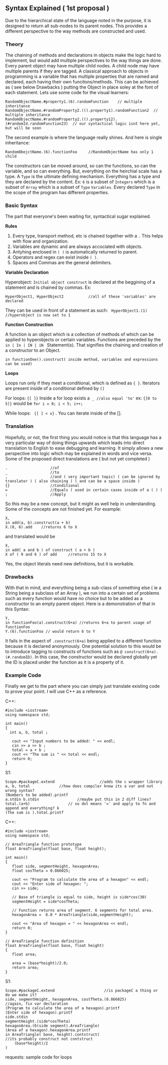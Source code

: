 ## Syntax Explained ( 1st proposal ) 
Due to the hierarchical state of the language noted in the purpose, it is designed to return all sub-nodes to its parent nodes. This provides a different perspective to the way methods are constructed and used. 

### Theory

The chaining of methods and declarations in objects make the logic hard to implement, but would add multiple perspectives to the way things are done. Every parent object may have multiple child nodes. A child node may have multiple parents if they are tagged. A classical approach to objects in programming is a variable that has multiple properties that are named and declared, each having their own funcitons/methods. This can be achieved as ( see below Drawbacks ) putting the Object in place soley at the font of each statement. Lets use some code for the visual learners:
```
RandomObjectName.#property1.(6).randomFunction    // multiple inheritance
RandomObjectName.#randomProperty2.(().property1).randomFunction2  // multiple inheritance
RandomObjectName.#randomProperty2.(().property12).(#randomId.randomFunction23)  // our syntactical logic isnt here yet, but will be soon
```
The second example is where the language really shines. 
And here is single inheritance:
```
RandomObejctName.(6).functionFoo     //RandomObjectName has only 1 child
```

The constructors can be moved around, so can the functions, so can the variable, and so can everything. But, everything on the heirchial scale has a type. A ```Type``` is the ultimate defining mechanism.  Everything has a type and they are declared by the content. Ex: ``` 6 ``` is a subset of ```Integers``` which is a subset of ```Array``` which is a subset of ```Type``` ```Variables```. Every declared ```Type``` in the scope of the program has different properties.  

### Basic Syntax

The part that everyone's been waiting for, syntactical sugar explained. 

**Rules**

1. Every type, transport method, etc is chained together with a ```.``` This helps with flow and organization. 
2. Variables are dynamic and are always accociated with objects. 
3. Antyhing enclosed in ```( )``` is automatically returned to parent. 
4. Operators and regex can exist inside ```( )```. 
5. Spaces and Commas are the general delimiters.

**Variable Declaration**

Hyperobject:    ```Initial object construct``` is declared at the beggining of a statement and is chained by commas. Ex:
```
HyperObject1, HyperObject2           //all of these 'variables' are declared
```
They can be used in front of a statement as such: ``` HyperObject1.(1) //hyperobject is now set to 1```

**Function Construction**

A function is an object which is a collection of methods of which can be applied to hyperobjects or certain variables. Functions are preceded by the ```in | In | IN | iN ``` Statement(s). That signifies the chaining and creation of a constructor to an Object. 
```
in functionOne().construct( inside method, variables and expressions can be used) 
```

**Loops**

Loops run only if they meet a conditional, which is defined as ```{ }```. Iterators are present inside of a conditional defined by ```[]```

For loops: ``` {[ ]} ``` Inside a for loop exists a``` _ //also equal 'to'``` ex: ```{[0 to 5]}``` would be ```for i = 0; i < 5; i++; ```

While loops: ``` {[ ] < x}``` . You can iterate inside of the [].



### Translation

Hopefully, or not, the first thing you would notice is that this language has a very particular way of doing things upwards which leads into direct translation to English to ease debugging and learning. It simply allows a new perspective into logic which may be explained in words and vice versa. Some of the proposed direct translations are ( but not yet completed )
```
.					//of
_					//to
,					//and ( very important topic) ( can be ignored by translator ) ( also chaining ) ( and can be a space inside )
{}					//Conditional
=					//Equals ( used in certain cases inside of a ( ) )
;					//Apply
```
So this may be a new concept, but it might as well help in understanding. Some of the concepts are not finished yet. For example:
```
X,
in add(a, b).construct(a + b)
X.(0, 6).add    //returns 6 to X
```
and translated would be 
``` 
X,
in add( a and b ) of construct ( a + b )
X of ( 9 and 6 ) of add     //returns 15 to X
```
Yes, the object literals need new definitions, but it is workable. 

### Drawbacks

With that in mind, and everything being a sub-class of something else ( ie a String being a subclass of an Array ), we run into a certain set of problems such as every function would have no choice but to be added as a constructor to an empty parent object. Here is a demonstration of that in this Syntax: 
``` 
Y,
in functionFoo(a).construct(6+a) //returns 6+a to parent usage of functionFoo
Y.(6).functionFoo // would return 6 to Y
```
It fails in the aspect of ```.construct(6+a)``` being applied to a different function because it is declared anonymously. One potential solution to this would be to introduce tagging to constructs of functions such as ```@ construct(6+a).(#.randomID)```. In this case, the constructor would be declared globally yet the ID is placed under the function as it is a property of it. 

### Example Code

Finally we get to the part where you can simply just translate existing code to prove your point. I will use C++ as a reference.

C++:
```
#include <iostream>
using namespace std;

int main()
{
  int a, b, total ;
   
   cout << "Input numbers to be added: " << endl;
   cin >> a >> b ;
   total = a + b ;
   cout << "The sum is " << total << endl;
   return 0;
} 
```
S1:
```
Scope.#packageC.extend                    //adds the c wrapper library
a, b, total				//how does compiler know its a var and not wrong syntax?
(Numbers to be added).printf
a.stdin b.stdin        			//maybe put this in 2 diff lines?
total.(a+b)					// so dot means '=' and apply to fn and append and everything? k
(The sum is ).total.printf
```
C++:
```
#include <iostream>
using namespace std;

// AreaTriangle function prototype
float AreaTriangle(float base, float height); 

int main()
{
   float side, segmentHeight, hexagonArea;
   float cosTheta = 0.866025;

   cout << "Program to calculate the area of a hexagon" << endl;
   cout << "Enter side of hexagon: ";
   cin >> side;

   // Base of triangle is equal to side, height is side*cos(30)
   segmentHeight = side*cosTheta;

   // Function returns area of segment. 6 segments for total area.
   hexagonArea =  6.0 * AreaTriangle(side,segmentHeight);

   cout << "Area of hexagon = " << hexagonArea << endl;
   return 0;
}

// AreaTriangle function definition
float AreaTriangle(float base, float height)
{
   float area;
        
   area = (base*height)/2.0;
   return area;
}
```
S1:
```
Scope.#packageC.extend						//is packageC a thing or do we make it?
side, segmentHeight, hexagonArea, costTheta.(0.866025)			//again, fix var declaration
(Program to calculate the area of a hexagon).printf
(Enter side of hexagon).printf
side.stdin
segmentHeight.(side*cosTheta)
hexagonArea.(6(side segment).AreaTriangle)
(Area of a hexagon).hexagonArea.printf
in AreaTriangle( base, height).contstruct(                          //its probably construct not contstruct
	(base*height)/2
)
```

requests:
sample code for loops
